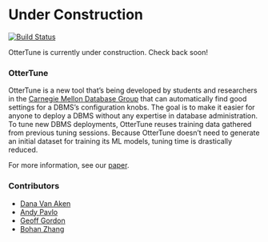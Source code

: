 # Under Construction

[![Build Status](https://travis-ci.org/cmu-db/ottertune.svg?branch=master)](https://travis-ci.org/cmu-db/ottertune)

OtterTune is currently under construction. Check back soon!

### OtterTune

OtterTune is a new tool that’s being developed by students and researchers in the [Carnegie Mellon Database Group](http://db.cs.cmu.edu/projects/autotune/) that can automatically find good settings for a DBMS’s configuration knobs. The goal is to make it easier for anyone to deploy a DBMS without any expertise in database administration. To tune new DBMS deployments, OtterTune reuses training data gathered from previous tuning sessions. Because OtterTune doesn’t need to generate an initial dataset for training its ML models, tuning time is drastically reduced.

For more information, see our [paper](http://db.cs.cmu.edu/papers/2017/p1009-van-aken.pdf).

### Contributors

* [Dana Van Aken](http://www.cs.cmu.edu/~dvanaken/)
* [Andy Pavlo](http://www.cs.cmu.edu/~pavlo/)
* [Geoff Gordon](http://www.cs.cmu.edu/~ggordon/)
* [Bohan Zhang](https://bohanjason.github.io/bohan/)
